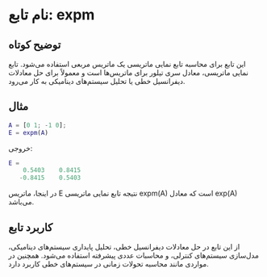 # نام تابع: expm

## توضیح کوتاه
این تابع برای محاسبه تابع نمایی ماتریسی یک ماتریس مربعی استفاده می‌شود. تابع نمایی ماتریسی، معادل سری تیلور برای ماتریس‌ها است و معمولاً برای حل معادلات دیفرانسیل خطی یا تحلیل سیستم‌های دینامیکی به کار می‌رود.

## مثال
```matlab
A = [0 1; -1 0];
E = expm(A)
```

خروجی:
```matlab
E =
    0.5403    0.8415
   -0.8415    0.5403
```

در اینجا، ماتریس E نتیجه تابع نمایی ماتریسی expm(A) است که معادل exp(A) می‌باشد.

## کاربرد تابع
از این تابع در حل معادلات دیفرانسیل خطی، تحلیل پایداری سیستم‌های دینامیکی، مدل‌سازی سیستم‌های کنترلی، و محاسبات عددی پیشرفته استفاده می‌شود. همچنین در مواردی مانند محاسبه تحولات زمانی در سیستم‌های خطی کاربرد دارد.